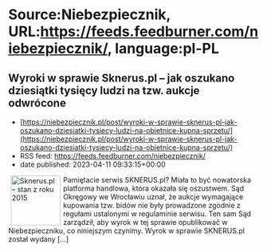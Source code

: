 # Source:Niebezpiecznik, URL:https://feeds.feedburner.com/niebezpiecznik/, language:pl-PL

## Wyroki w sprawie Sknerus.pl &#8211; jak oszukano dziesiątki tysięcy ludzi na tzw. aukcje odwrócone
 - [https://niebezpiecznik.pl/post/wyroki-w-sprawie-sknerus-pl-jak-oszukano-dziesiatki-tysiecy-ludzi-na-obietnice-kupna-sprzetu/](https://niebezpiecznik.pl/post/wyroki-w-sprawie-sknerus-pl-jak-oszukano-dziesiatki-tysiecy-ludzi-na-obietnice-kupna-sprzetu/)
 - RSS feed: https://feeds.feedburner.com/niebezpiecznik/
 - date published: 2023-04-11 09:33:15+00:00

<a href="https://niebezpiecznik.pl/post/wyroki-w-sprawie-sknerus-pl-jak-oszukano-dziesiatki-tysiecy-ludzi-na-obietnice-kupna-sprzetu/"><img align="left" alt="Sknerus.pl – stan z roku 2015" class="alignleft wp-post-image tfe" height="100" hspace="5" src="https://niebezpiecznik.pl/wp-content/uploads/2020/02/sknerus-150x150.png" title="" width="100" /></a>Pamiętacie serwis SKNERUS.pl? Miała to być nowatorska platforma handlowa, która okazała się oszustwem. Sąd Okręgowy we Wrocławiu uznał, że aukcje wymagające kupowania tzw. bidów nie były prowadzone zgodnie z regułami ustalonymi w regulaminie serwisu. Ten sam Sąd zarządził, aby wyrok w tej sprawie opublikować w Niebezpieczniku, co niniejszym czynimy. Wyrok w sprawie SKNERUS.pl został wydany [&#8230;]

